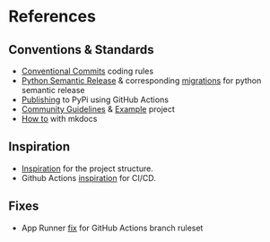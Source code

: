 # References

## Conventions & Standards

- [Conventional Commits](https://github.com/angular/angular/blob/68a6a07/CONTRIBUTING.md#-coding-rules) coding rules
- [Python Semantic Release](https://python-semantic-release.readthedocs.io/en/latest/configuration.html#config-remote-type) & corresponding [migrations](https://python-semantic-release.readthedocs.io/en/latest/migrating_from_v7.html#breaking-commands-repurposed-version-and-publish) for python semantic release
- [Publishing](https://github.com/pypa/gh-action-pypi-publish) to PyPi using GitHub Actions
- [Community Guidelines](https://docs.github.com/en/communities/setting-up-your-project-for-healthy-contributions/creating-a-default-community-health-file) & [Example](https://github.com/jessesquires/.github/tree/main?tab=readme-ov-file) project
- [How to](https://www.youtube.com/watch?v=Q-YA_dA8C20) with mkdocs

## Inspiration

- [Inspiration](https://github.com/yngvem/python-project-structure) for the project structure.
- Github Actions [inspiration](https://endjin.com/blog/2023/02/how-to-implement-continuous-deployment-of-python-packages-with-github-actions) for CI/CD.

## Fixes

- App Runner [fix](https://github.com/orgs/community/discussions/25305#discussioncomment-8256560) for GitHub Actions branch ruleset
